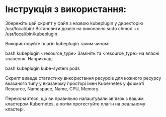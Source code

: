 # Інструкція з використання:

Збережіть цей скрипт у файл з назвою kubeplugin у директорію /usr/local/bin/
Встановити дозвіл на виконання sudo chmod +x /usr/local/bin/kubeplugin

Використовуйте плагін kubeplugin таким чином:

bash kubeplugin <namespace> <resource_type>
Замініть <namespace> та <resource_type> на власні значення. 
Наприклад:

bash kubeplugin kube-system pods

Скрипт виведе статистику використання ресурсів для кожного ресурсу вказаного типу у вказаному просторі імен Kubernetes у форматі Resource, Namespace, Name, CPU, Memory.

Переконайтеся, що ви правильно налаштували зв'язок з вашим кластером Kubernetes, а потім протестуйте плагін на реальному кластері.
